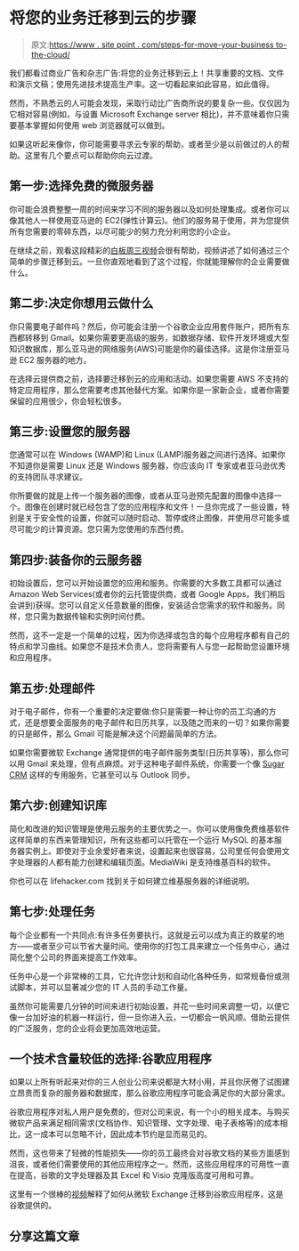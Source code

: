 # 将您的业务迁移到云的步骤

> 原文:[https://www . site point . com/steps-for-move-your-business to-the-cloud/](https://www.sitepoint.com/steps-for-moving-your-business-into-the-cloud/)

我们都看过商业广告和杂志广告:将您的业务迁移到云上！共享重要的文档、文件和演示文稿；使用先进技术提高生产率。这一切看起来如此容易，如此值得。

然而，不熟悉云的人可能会发现，采取行动比广告商所说的要复杂一些。仅仅因为它相对容易(例如，与设置 Microsoft Exchange server 相比)，并不意味着你只需要基本掌握如何使用 web 浏览器就可以做到。

如果这听起来像你，你可能需要寻求云专家的帮助，或者至少是以前做过的人的帮助。这里有几个要点可以帮助你向云过渡。

## 第一步:选择免费的微服务器

你可能会浪费整整一周的时间来学习不同的服务器以及如何处理集成。或者你可以像其他人一样使用亚马逊的 EC2(弹性计算云)。他们的服务易于使用，并为您提供所有您需要的零碎东西，以尽可能少的努力充分利用您的小企业。

在继续之前，观看这段精彩的[白板周三视频](http://www.youtube.com/watch?v=7XhSjXQPCiI "Whiteboard Wednesday tutorial")会很有帮助，视频讲述了如何通过三个简单的步骤迁移到云。一旦你直观地看到了这个过程，你就能理解你的企业需要做什么。

## 第二步:决定你想用云做什么

你只需要电子邮件吗？然后，你可能会注册一个谷歌企业应用套件账户，把所有东西都转移到 Gmail。如果你需要更高级的服务，如数据存储、软件开发环境或大型知识数据库，那么亚马逊的网络服务(AWS)可能是你的最佳选择。这是你注册亚马逊 EC2 服务器的地方。

在选择云提供商之前，选择要迁移到云的应用和活动。如果您需要 AWS 不支持的特定应用程序，那么您需要考虑其他替代方案。如果你是一家新企业，或者你需要保留的应用很少，你会轻松很多。

## 第三步:设置您的服务器

您通常可以在 Windows (WAMP)和 Linux (LAMP)服务器之间进行选择。如果你不知道你是需要 Linux 还是 Windows 服务器，你应该向 IT 专家或者亚马逊优秀的支持团队寻求建议。

你所要做的就是上传一个服务器的图像，或者从亚马逊预先配置的图像中选择一个。图像在创建时就已经包含了您的应用程序和文件！一旦你完成了一些设置，特别是关于安全性的设置，你就可以随时启动、暂停或终止图像，并使用尽可能多或尽可能少的计算资源。您只需为您使用的东西付费。

## 第四步:装备你的云服务器

初始设置后，您可以开始设置您的应用和服务。你需要的大多数工具都可以通过 Amazon Web Services(或者你的云托管提供商，或者 Google Apps，我们稍后会讲到)获得。您可以自定义任意数量的图像，安装适合您需求的软件和服务。同样，您只需为数据传输和实例时间付费。

然而，这不一定是一个简单的过程，因为你选择或包含的每个应用程序都有自己的特点和学习曲线。如果您不是技术负责人，您将需要有人与您一起帮助您设置环境和应用程序。

## 第五步:处理邮件

对于电子邮件，你有一个重要的决定要做:你只是需要一种让你的员工沟通的方式，还是想要全面服务的电子邮件和日历共享，以及随之而来的一切？如果你需要的只是邮件，那么 Gmail 可能是解决这个问题最简单的方法。

如果你需要微软 Exchange 通常提供的电子邮件服务类型(日历共享等)，那么你可以用 Gmail 来处理，但有点麻烦。对于这种电子邮件系统，你需要一个像 [Sugar CRM](http://www.sugarcrm.com/feature/email-integration "Sugar CRM") 这样的专用服务，它甚至可以与 Outlook 同步。

## 第六步:创建知识库

简化和改进的知识管理是使用云服务的主要优势之一。你可以使用像免费维基软件这样简单的东西来管理知识，所有这些都可以托管在一个运行 MySQL 的基本服务器实例上。即使对于业余爱好者来说，设置起来也很容易，公司里任何会使用文字处理器的人都有能力创建和编辑页面。MediaWiki 是支持维基百科的软件。

你也可以在 lifehacker.com 找到关于如何建立维基服务器的详细说明。

## 第七步:处理任务

每个企业都有一个共同点:有许多任务要执行。这就是云可以成为真正的救星的地方——或者至少可以节省大量时间。使用你的打包工具来建立一个任务中心，通过简化整个公司的界面来提高工作效率。

任务中心是一个非常棒的工具，它允许您计划和自动化各种任务，如常规备份或测试脚本，并可以显著减少您的 IT 人员的手动工作量。

虽然你可能需要几分钟的时间来进行初始设置，并花一些时间来调整一切，以便它像一台加好油的机器一样运行，但一旦你进入云，一切都会一帆风顺。借助云提供的广泛服务，您的企业将会更加高效地运营。

## 一个技术含量较低的选择:谷歌应用程序

如果以上所有听起来对你的三人创业公司来说都是大材小用，并且你厌倦了试图建立昂贵而复杂的服务器和数据库，那么谷歌应用程序可能会满足你的大部分需求。

谷歌应用程序对私人用户是免费的，但对公司来说，有一个小的相关成本。与购买微软产品来满足相同需求(文档协作、知识管理、文字处理、电子表格等)的成本相比，这一成本可以忽略不计，因此成本节约是显而易见的。

然而，这也带来了轻微的性能损失——你的员工最终会对谷歌文档的某些方面感到沮丧，或者他们需要使用的其他应用程序之一。然而，这些应用程序的可用性一直在提高，谷歌的文字处理器及其 Excel 和 Visio 克隆版高度可用和可靠。

这里有一个很棒的[视频](http://www.youtube.com/watch?v=06LzWKXAuUw "Google Apps video")解释了如何从微软 Exchange 迁移到谷歌应用程序，这是谷歌提供的。

## 分享这篇文章